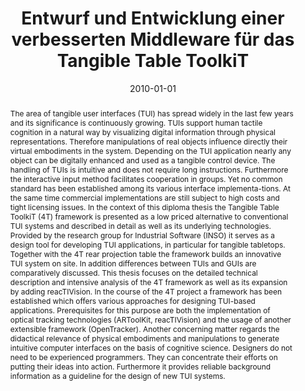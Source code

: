 ---
abstract: The area of tangible user interfaces (TUI) has spread widely in the last
  few years and its significance is continuously growing. TUIs support human tactile
  cognition in a natural way by visualizing digital information through physical representations.
  Therefore manipulations of real objects influence directly their virtual embodiments
  in the system. Depending on the TUI application nearly any object can be digitally
  enhanced and used as a tangible control device. The handling of TUIs is intuitive
  and does not require long instructions. Furthermore the interactive input method
  facilitates cooperation in groups. Yet no common standard has been established among
  its various interface implementa-tions. At the same time commercial implementations
  are still subject to high costs and tight licensing issues. In the context of this
  diploma thesis the Tangible Table ToolkiT (4T) framework is presented as a low priced
  alternative to conventional TUI systems and described in detail as well as its underlying
  technologies. Provided by the research group for Industrial Software (INSO) it serves
  as a design tool for developing TUI applications, in particular for tangible tabletops.
  Together with the 4T rear projection table the framework builds an innovative TUI
  system on site. In addition differences between TUIs and GUIs are comparatively
  discussed. This thesis focuses on the detailed technical description and intensive
  analysis of the 4T framework as well as its expansion by adding reacTIVision. In
  the course of the 4T project a framework has been established which offers various
  approaches for designing TUI-based applications. Prerequisites for this purpose
  are both the implementation of optical tracking technologies (ARToolKit, reacTIVision)
  and the usage of another extensible framework (OpenTracker). Another concerning
  matter regards the didactical relevance of physical embodiments and manipulations
  to generate intuitive computer interfaces on the basis of cognitive science. Designers
  do not need to be experienced programmers. They can concentrate their efforts on
  putting their ideas into action. Furthermore it provides reliable background information
  as a guideline for the design of new TUI systems.
authors:
- Dieter Schwarzinger
date: '2010-01-01'
featured: false
links:
- name: Publik
  url: https://publik.tuwien.ac.at/showentry.php?ID=194556&lang=2
publication_types:
- '7'
publishDate: '2010-01-01'
title: Entwurf und Entwicklung einer verbesserten Middleware für das Tangible Table
  ToolkiT
url_pdf: ''
---